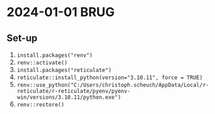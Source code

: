 # 2024-01-01 BRUG

## Set-up

1. `install.packages("renv")`
2. `renv::activate()`
3. `install.packages("reticulate")`
4. `reticulate::install_python(version="3.10.11", force = TRUE)`
5. `renv::use_python("C:/Users/christoph.scheuch/AppData/Local/r-reticulate/r-reticulate/pyenv/pyenv-win/versions/3.10.11/python.exe")`
6. `renv::restore()`

